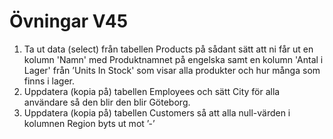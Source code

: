 # Övningar V45  

1. Ta ut data (select) från tabellen Products på sådant sätt att ni får ut en kolumn 'Namn' med Produktnamnet på engelska samt en kolumn 'Antal i Lager' från ’Units In Stock' som visar alla produkter och hur många som finns i lager.
2. Uppdatera (kopia på) tabellen Employees och sätt City för alla användare så den blir den blir Göteborg. 
3. Uppdatera (kopia på) tabellen Customers så att alla null-värden i kolumnen Region byts ut mot ’-’
